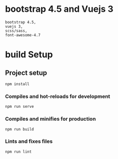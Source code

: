 # bootstrap 4.5 and Vuejs 3
```
bootstrap 4.5,
vuejs 3,
scss/sass,
font-awesome-4.7
```

# build Setup
## Project setup
```
npm install
```

### Compiles and hot-reloads for development
```
npm run serve
```

### Compiles and minifies for production
```
npm run build
```

### Lints and fixes files
```
npm run lint
```
